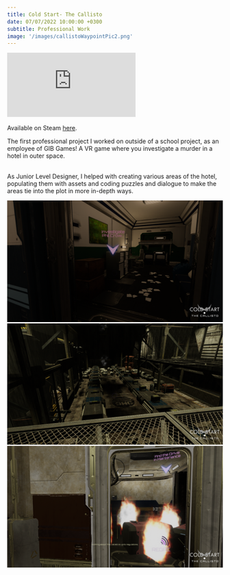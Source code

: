 ```yaml
---
title: Cold Start- The Callisto
date: 07/07/2022 10:00:00 +0300
subtitle: Professional Work
image: '/images/callistoWaypointPic2.png'
---
```


<p><iframe src="https://www.youtube.com/embed/_bGl9Cc9ZRY" frameborder="0" allowfullscreen></iframe></p>

Available on Steam <a href="https://store.steampowered.com/app/1679170/Cold_Start_The_Callisto/">here</a>.

The first professional project I worked on outside of a school project, as an employee of GIB Games! A VR game where you investigate a murder in a hotel in outer space.

<br>As Junior Level Designer, I helped with creating various areas of the hotel, populating them with assets and coding puzzles and dialogue to make the areas tie into the plot in more in-depth ways.

<div class="gallery-box">
  <div class="gallery">
    <img src="/images/callistoWaypointPic4.png" alt="Project">
  </div>
</div>

<div class="gallery-box">
  <div class="gallery">
    <img src="/images/callistoWaypointPic3.png" alt="Project">
  </div>
</div>

<div class="gallery-box">
  <div class="gallery">
    <img src="/images/callistoWaypointPic6.png" alt="Project">
  </div>
</div>